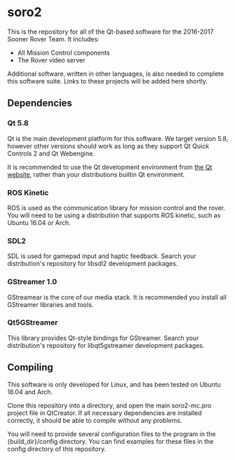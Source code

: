 # soro2

This is the repository for all of the Qt-based software for the 2016-2017 Sooner Rover Team. It includes:
 * All Mission Control components
 * The Rover video server
 
Additional software, written in other languages, is also needed to complete this software suite. Links to these projects will be added here shortly.

## Dependencies

### Qt 5.8

Qt is the main development platform for this software. We target version 5.8, however other versions should work as long as they support Qt Quick Controls 2 and Qt Webengine.

It is recommended to use the Qt development environment from [the Qt website](https://www.qt.io/), rather than your distributions builtin Qt environment.

### ROS Kinetic

ROS is used as the communication library for mission control and the rover. You will need to be using a distribution that supports ROS kinetic, such as Ubuntu 16.04 or Arch.

### SDL2

SDL is used for gamepad input and haptic feedback. Search your distribution's repository for libsdl2 development packages.

### GStreamer 1.0

GStreamear is the core of our media stack. It is recommended you install all GStreamer libraries and tools.

### Qt5GStreamer

This library provides Qt-style bindings for GStreamer. Search your distribution's repository for libqt5gstreamer development packages.

## Compiling

This software is only developed for Linux, and has been tested on Ubuntu 16.04 and Arch.

Clone this repository into a directory, and open the main soro2-mc.pro project file in QtCreator. If all necessary dependencies are installed correctly, it should be able to compile without any problems.

You will need to provide several configuration files to the program in the {build_dir}/config directory. You can find examples for these files in the config directory of this repository.
